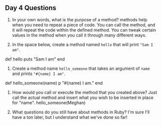 ## Day 4 Questions

1. In your own words, what is the purpose of a method?
methods help when you need to repeat a piece of code. You can call the method, and it will repeat the code within the defined method. You can tweak certain values in the method when you call it through many different ways.

1. In the space below, create a method named `hello` that will print `"Sam I am"`.

def hello
puts "Sam I am"
end

1. Create a method name `hello_someone` that takes an argument of `name` and prints `"#{name} I am"`.

def hello_someone(name)
p "#{name} I am."
end

1. How would you call or execute the method that you created above?
Just call the actual method and insert what you wish to be inserted in place for "name".
hello_someone(Meghan)

1. What questions do you still have about methods in Ruby?
I'm sure I'll have a ton later, but I understand what we've done so far!
